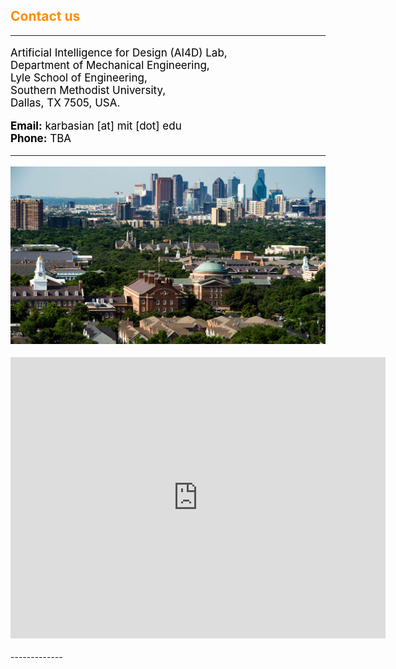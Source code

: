 <style>H1{color:Blue;}</style>
<style>H2{color:DarkOrange;}</style>
<style>H3{color:DarkOrange;}</style>
<style>p{color:Black;text-align: justify; font-size: 17px;}</style>




## Contact us

-------------
Artificial Intelligence for Design (AI4D) Lab, \
Department of Mechanical Engineering, \
Lyle School of Engineering, \
Southern Methodist University, \
Dallas, TX 7505, USA.

**Email:** karbasian [at] mit [dot] edu \
**Phone:** TBA

-------------
<p style="text-align:center"><img src="/img/smu-campus.jpg" alt="drawing" width="600"/></p>


<p style="text-align:center"><iframe src="https://www.google.com/maps/embed?pb=!1m14!1m8!1m3!1d1056.2594853642352!2d-96.781797!3d32.842704!3m2!1i1024!2i768!4f13.1!3m3!1m2!1s0x864e9f058dfb083b%3A0x15fea66d96415598!2sLyle%20School%20of%20Engineering!5e1!3m2!1sen!2sus!4v1708386878162!5m2!1sen!2sus" width="600" height="450" style="border:0;" allowfullscreen="" loading="lazy" referrerpolicy="no-referrer-when-downgrade" allowfullscreen></iframe></p>
-------------


